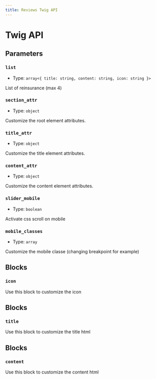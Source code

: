 ```yaml
---
title: Reviews Twig API
---
```


# Twig API

## Parameters

### `list`

- Type: `array<{ title: string, content: string, icon: string }>`

List of reinsurance (max 4)

### `section_attr`

- Type: `object`

Customize the root element attributes.

### `title_attr`

- Type: `object`

Customize the title element attributes.

### `content_attr`

- Type: `object`

Customize the content element attributes.

### `slider_mobile`

- Type: `boolean`

Activate css scroll on mobile

### `mobile_classes`

- Type: `array`

Customize the mobile classe (changing breakpoint for example)

## Blocks

### `icon`

Use this block to customize the icon

## Blocks

### `title`

Use this block to customize the title html

## Blocks

### `content`

Use this block to customize the content html
